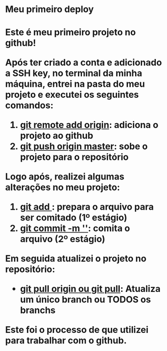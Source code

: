 <h1>Meu primeiro deploy<h1>

<strong>Este é meu primeiro projeto no github!</strong>

Após ter criado a conta e adicionado a SSH key, no terminal da minha máquina, entrei na pasta do meu projeto e executei os seguintes comandos:

<ol>
  <li><u>git remote add origin</u>: adiciona o projeto ao github</li>
  <li><u>git push origin master</u>: sobe o projeto para o repositório</li>
</ol>

Logo após, realizei algumas alterações no meu projeto:

<ol>
  <li><u>git add <nome_arquivo></u>: prepara o arquivo para ser comitado (1º estágio)</li>
  <li><u>git commit -m '<texto>'</u>: comita o arquivo (2º estágio)</li>
</ol>

Em seguida atualizei o projeto no repositório:

<ul>
  <li><u>git pull origin <nome_branch> ou git pull</u>: Atualiza um único branch ou TODOS os branchs</li>
</ul>

Este foi o processo de que utilizei para trabalhar com o github.
